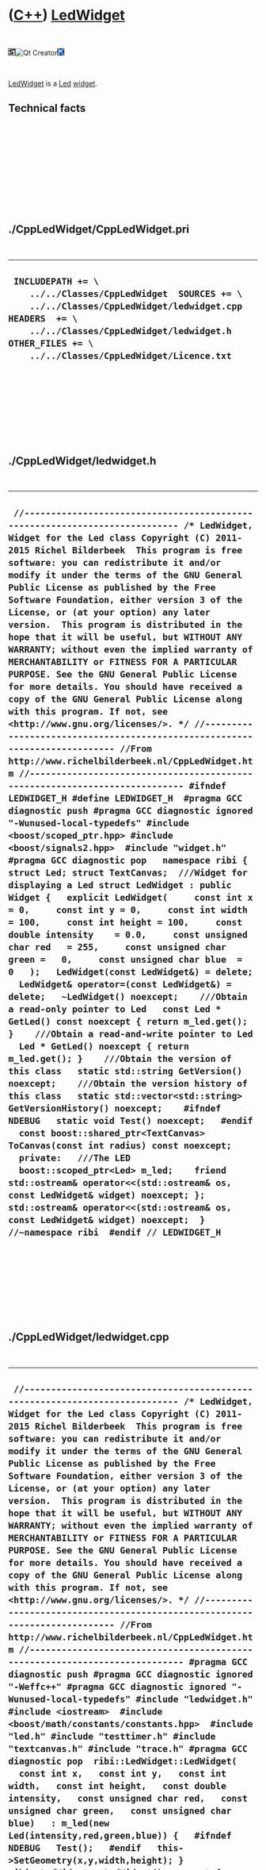 
 

 

 

 

 

([C++](Cpp.md)) [LedWidget](CppLedWidget.md)
==============================================

 

![STL](PicStl.png)![Qt
Creator](PicQtCreator.png)![Lubuntu](PicLubuntu.png)

 

[LedWidget](CppLedWidget.md) is a [Led](CppLed.md)
[widget](CppWidget.md).

Technical facts
---------------

 

 

 

 

 

 

./CppLedWidget/CppLedWidget.pri
-------------------------------

 

  --------------------------------------------------------------------------------------------------------------------------------------------------------------------------------------------------------------------------------------
  ` INCLUDEPATH += \     ../../Classes/CppLedWidget  SOURCES += \     ../../Classes/CppLedWidget/ledwidget.cpp  HEADERS  += \     ../../Classes/CppLedWidget/ledwidget.h  OTHER_FILES += \     ../../Classes/CppLedWidget/Licence.txt`
  --------------------------------------------------------------------------------------------------------------------------------------------------------------------------------------------------------------------------------------

 

 

 

 

 

./CppLedWidget/ledwidget.h
--------------------------

 

  ----------------------------------------------------------------------------------------------------------------------------------------------------------------------------------------------------------------------------------------------------------------------------------------------------------------------------------------------------------------------------------------------------------------------------------------------------------------------------------------------------------------------------------------------------------------------------------------------------------------------------------------------------------------------------------------------------------------------------------------------------------------------------------------------------------------------------------------------------------------------------------------------------------------------------------------------------------------------------------------------------------------------------------------------------------------------------------------------------------------------------------------------------------------------------------------------------------------------------------------------------------------------------------------------------------------------------------------------------------------------------------------------------------------------------------------------------------------------------------------------------------------------------------------------------------------------------------------------------------------------------------------------------------------------------------------------------------------------------------------------------------------------------------------------------------------------------------------------------------------------------------------------------------------------------------------------------------------------------------------------------------------------------------------------------------------------------------------------------------------------------------------------------------------------------------------------------------------------------------------------------------------------------------------------------------------------------------------------------------------------------------------------------------------------------------------------------------------------------------------------------------------------------------------------------------------------------------------------------------------------------------
  ` //--------------------------------------------------------------------------- /* LedWidget, Widget for the Led class Copyright (C) 2011-2015 Richel Bilderbeek  This program is free software: you can redistribute it and/or modify it under the terms of the GNU General Public License as published by the Free Software Foundation, either version 3 of the License, or (at your option) any later version.  This program is distributed in the hope that it will be useful, but WITHOUT ANY WARRANTY; without even the implied warranty of MERCHANTABILITY or FITNESS FOR A PARTICULAR PURPOSE. See the GNU General Public License for more details. You should have received a copy of the GNU General Public License along with this program. If not, see <http://www.gnu.org/licenses/>. */ //--------------------------------------------------------------------------- //From http://www.richelbilderbeek.nl/CppLedWidget.htm //--------------------------------------------------------------------------- #ifndef LEDWIDGET_H #define LEDWIDGET_H  #pragma GCC diagnostic push #pragma GCC diagnostic ignored "-Wunused-local-typedefs" #include <boost/scoped_ptr.hpp> #include <boost/signals2.hpp>  #include "widget.h" #pragma GCC diagnostic pop   namespace ribi {  struct Led; struct TextCanvas;  ///Widget for displaying a Led struct LedWidget : public Widget {   explicit LedWidget(     const int x = 0,     const int y = 0,     const int width = 100,     const int height = 100,     const double intensity    = 0.0,     const unsigned char red   = 255,     const unsigned char green =   0,     const unsigned char blue  =   0   );   LedWidget(const LedWidget&) = delete;   LedWidget& operator=(const LedWidget&) = delete;   ~LedWidget() noexcept;    ///Obtain a read-only pointer to Led   const Led * GetLed() const noexcept { return m_led.get(); }    ///Obtain a read-and-write pointer to Led   Led * GetLed() noexcept { return m_led.get(); }    ///Obtain the version of this class   static std::string GetVersion() noexcept;    ///Obtain the version history of this class   static std::vector<std::string> GetVersionHistory() noexcept;    #ifndef NDEBUG   static void Test() noexcept;   #endif    const boost::shared_ptr<TextCanvas> ToCanvas(const int radius) const noexcept;    private:   ///The LED   boost::scoped_ptr<Led> m_led;    friend std::ostream& operator<<(std::ostream& os, const LedWidget& widget) noexcept; };  std::ostream& operator<<(std::ostream& os, const LedWidget& widget) noexcept;  } //~namespace ribi  #endif // LEDWIDGET_H`
  ----------------------------------------------------------------------------------------------------------------------------------------------------------------------------------------------------------------------------------------------------------------------------------------------------------------------------------------------------------------------------------------------------------------------------------------------------------------------------------------------------------------------------------------------------------------------------------------------------------------------------------------------------------------------------------------------------------------------------------------------------------------------------------------------------------------------------------------------------------------------------------------------------------------------------------------------------------------------------------------------------------------------------------------------------------------------------------------------------------------------------------------------------------------------------------------------------------------------------------------------------------------------------------------------------------------------------------------------------------------------------------------------------------------------------------------------------------------------------------------------------------------------------------------------------------------------------------------------------------------------------------------------------------------------------------------------------------------------------------------------------------------------------------------------------------------------------------------------------------------------------------------------------------------------------------------------------------------------------------------------------------------------------------------------------------------------------------------------------------------------------------------------------------------------------------------------------------------------------------------------------------------------------------------------------------------------------------------------------------------------------------------------------------------------------------------------------------------------------------------------------------------------------------------------------------------------------------------------------------------------------------

 

 

 

 

 

./CppLedWidget/ledwidget.cpp
----------------------------

 

  --------------------------------------------------------------------------------------------------------------------------------------------------------------------------------------------------------------------------------------------------------------------------------------------------------------------------------------------------------------------------------------------------------------------------------------------------------------------------------------------------------------------------------------------------------------------------------------------------------------------------------------------------------------------------------------------------------------------------------------------------------------------------------------------------------------------------------------------------------------------------------------------------------------------------------------------------------------------------------------------------------------------------------------------------------------------------------------------------------------------------------------------------------------------------------------------------------------------------------------------------------------------------------------------------------------------------------------------------------------------------------------------------------------------------------------------------------------------------------------------------------------------------------------------------------------------------------------------------------------------------------------------------------------------------------------------------------------------------------------------------------------------------------------------------------------------------------------------------------------------------------------------------------------------------------------------------------------------------------------------------------------------------------------------------------------------------------------------------------------------------------------------------------------------------------------------------------------------------------------------------------------------------------------------------------------------------------------------------------------------------------------------------------------------------------------------------------------------------------------------------------------------------------------------------------------------------------------------------------------------------------------------------------------------------------------------------------------------------------------------------------------------------------------------------------------------------------------------------------------------------------------------------------------------------------------------------------------------------------------------------------------------------------------------------------------------------------------------------------------------------------------------------------------------------------------------------------------------------------------------------------------------------------------------------------------------------------------------------------------------------------------------------------------------------------------------------------------------------------------------------------------------------------------------------------------------------------------------------------------------------------------------------------------------------------------------------------------------------------------------------------------------------------------------------------------------------------------------------------------------------------------------------------------------------------------------------------------------------------------------------------------------------------------------------------------------------------------------------------------------------------------------------------------------------------------------------------------------------------------------------------------------------------------------------------------------------------------------------------------------------------------------------------------------------------------------------------------------------------------------------------------------------------------------------------------------------------------------------------------------------------------------------------------------------------------------------------------------------------------------------------------------------------------------------------------------------------------------------------------------------------------------------------------------------------------------------
  ` //--------------------------------------------------------------------------- /* LedWidget, Widget for the Led class Copyright (C) 2011-2015 Richel Bilderbeek  This program is free software: you can redistribute it and/or modify it under the terms of the GNU General Public License as published by the Free Software Foundation, either version 3 of the License, or (at your option) any later version.  This program is distributed in the hope that it will be useful, but WITHOUT ANY WARRANTY; without even the implied warranty of MERCHANTABILITY or FITNESS FOR A PARTICULAR PURPOSE. See the GNU General Public License for more details. You should have received a copy of the GNU General Public License along with this program. If not, see <http://www.gnu.org/licenses/>. */ //--------------------------------------------------------------------------- //From http://www.richelbilderbeek.nl/CppLedWidget.htm //--------------------------------------------------------------------------- #pragma GCC diagnostic push #pragma GCC diagnostic ignored "-Weffc++" #pragma GCC diagnostic ignored "-Wunused-local-typedefs" #include "ledwidget.h"  #include <iostream>  #include <boost/math/constants/constants.hpp>  #include "led.h" #include "testtimer.h" #include "textcanvas.h" #include "trace.h" #pragma GCC diagnostic pop  ribi::LedWidget::LedWidget(   const int x,   const int y,   const int width,   const int height,   const double intensity,   const unsigned char red,   const unsigned char green,   const unsigned char blue)   : m_led(new Led(intensity,red,green,blue)) {   #ifndef NDEBUG   Test();   #endif   this->SetGeometry(x,y,width,height); }  ribi::LedWidget::~LedWidget() noexcept {   //OK }  std::string ribi::LedWidget::GetVersion() noexcept {   return "1.4"; }  std::vector<std::string> ribi::LedWidget::GetVersionHistory() noexcept {   return {     "2011-07-03: version 1.0: initial version",     "2011-08-17: Version 1.1: emit a signal when the color is changed",     "2011-08-20: Version 1.2: added operator<<",     "2011-09-08: Version 1.3: removed redundant signals",     "2014-03-28: Version 1.4: replaced custom Rect class by Boost.Geometry"   }; }  #ifndef NDEBUG void ribi::LedWidget::Test() noexcept {   {     static bool is_tested{false};     if (is_tested) return;     is_tested = true;   }   const TestTimer test_timer(__func__,__FILE__,1.0); } #endif  const boost::shared_ptr<ribi::TextCanvas> ribi::LedWidget::ToCanvas(const int radius) const noexcept {   assert(radius > 1);   const int width  = 1+(radius*2);   const int height = width;   boost::shared_ptr<ribi::TextCanvas> canvas(     new TextCanvas(width,height)   );   const double pi = boost::math::constants::pi<double>();    //Inside circle   {     const std::vector<char> gradient { Canvas::GetAsciiArtGradient() };     const double f_b { static_cast<double>(GetLed()->GetBlue() ) / 255.0 };     const double f_g { static_cast<double>(GetLed()->GetGreen()) / 255.0 };     const double f_r { static_cast<double>(GetLed()->GetRed()  ) / 255.0 };     const double f_c { (f_r + f_g + f_b) / 3.0 }; //Fraction of color     const double f_i { GetLed()->GetIntensity() };     const double f { f_c * f_i };     const int gradient_index {       static_cast<int>(         f * static_cast<double>(gradient.size())       )     };     const char c { gradient[gradient_index] };      const double midx = static_cast<double>(radius);     const double midy = static_cast<double>(radius);      for (int y=0; y!=height; ++y)     {       for (int x=0; x!=width; ++x)       {         const double x_co { static_cast<double>(x) };         const double y_co { static_cast<double>(y) };         const double dx { x_co - midx };         const double dy { y_co - midy };         const double dist { std::sqrt( (dx*dx) + (dy*dy) ) };         if (dist < static_cast<double>(radius))         {           canvas->PutChar(x,y,c);         }       }     }   }    //Circle   {     const int n_steps = std::ceil(2.0 * pi * static_cast<double>(radius));     for (int i=0; i!=n_steps; ++i)     {       const double f = static_cast<double>(i) / static_cast<double>(n_steps);       const double angle = f * 2.0 * pi;       const double midx = static_cast<double>(radius);       const double midy = static_cast<double>(radius);       const double ray = static_cast<double>(radius);       const int x = static_cast<int>(std::round(midx + (std::sin(angle) * ray)));       const int y = static_cast<int>(std::round(midy - (std::cos(angle) * ray)));       canvas->PutChar(x,y,'*');     }   }   return canvas; }  std::ostream& ribi::operator<<(std::ostream& os, const LedWidget& widget) noexcept {   os     << "<LedWidget>"     //<< widget.GetGeometry()     << *widget.m_led     << "</LedWidget>";   return os; }`
  --------------------------------------------------------------------------------------------------------------------------------------------------------------------------------------------------------------------------------------------------------------------------------------------------------------------------------------------------------------------------------------------------------------------------------------------------------------------------------------------------------------------------------------------------------------------------------------------------------------------------------------------------------------------------------------------------------------------------------------------------------------------------------------------------------------------------------------------------------------------------------------------------------------------------------------------------------------------------------------------------------------------------------------------------------------------------------------------------------------------------------------------------------------------------------------------------------------------------------------------------------------------------------------------------------------------------------------------------------------------------------------------------------------------------------------------------------------------------------------------------------------------------------------------------------------------------------------------------------------------------------------------------------------------------------------------------------------------------------------------------------------------------------------------------------------------------------------------------------------------------------------------------------------------------------------------------------------------------------------------------------------------------------------------------------------------------------------------------------------------------------------------------------------------------------------------------------------------------------------------------------------------------------------------------------------------------------------------------------------------------------------------------------------------------------------------------------------------------------------------------------------------------------------------------------------------------------------------------------------------------------------------------------------------------------------------------------------------------------------------------------------------------------------------------------------------------------------------------------------------------------------------------------------------------------------------------------------------------------------------------------------------------------------------------------------------------------------------------------------------------------------------------------------------------------------------------------------------------------------------------------------------------------------------------------------------------------------------------------------------------------------------------------------------------------------------------------------------------------------------------------------------------------------------------------------------------------------------------------------------------------------------------------------------------------------------------------------------------------------------------------------------------------------------------------------------------------------------------------------------------------------------------------------------------------------------------------------------------------------------------------------------------------------------------------------------------------------------------------------------------------------------------------------------------------------------------------------------------------------------------------------------------------------------------------------------------------------------------------------------------------------------------------------------------------------------------------------------------------------------------------------------------------------------------------------------------------------------------------------------------------------------------------------------------------------------------------------------------------------------------------------------------------------------------------------------------------------------------------------------------------------------------------------------------------------------------

 

 

 

 

 

 

This page has been created by the [tool](Tools.md)
[CodeToHtml](ToolCodeToHtml.md)

